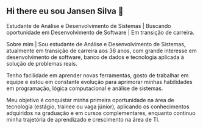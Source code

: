  ## Hi there eu sou Jansen Silva 👋

 Estudante de Análise e Desenvolvimento de Sistemas | Buscando oportunidade em Desenvolvimento de Software | Em transição de carreira.

 Sobre mim |
 Sou estudante de Análise e Desenvolvimento de Sistemas, atualmente em transição de carreira aos 36 anos, com grande interesse em desenvolvimento de software, banco de dados e tecnologia aplicada à solução de problemas reais.

Tenho facilidade em aprender novas ferramentas, gosto de trabalhar em equipe e estou em constante evolução para aprimorar minhas habilidades em programação, lógica computacional e análise de sistemas.

Meu objetivo é conquistar minha primeira oportunidade na área de tecnologia (estágio, trainee ou vaga júnior), aplicando os conhecimentos adquiridos na graduação e em cursos complementares, enquanto continuo minha trajetória de aprendizado e crescimento na área de TI.

<!--
**jansenrsilva26-byte/jansenrsilva26-byte** is a ✨ _special_ ✨ repository because its `README.md` (this file) appears on your GitHub profile.

Here are some ideas to get you started:

- 🌱 I’m currently learning 
- 👯 I’m looking to collaborate on ...
- 🤔 I’m looking for help with ...
- 💬 Ask me about ...
- 📫 How to reach me: ...
- 😄 Pronouns: ...
- ⚡ Fun fact: ...
-->
